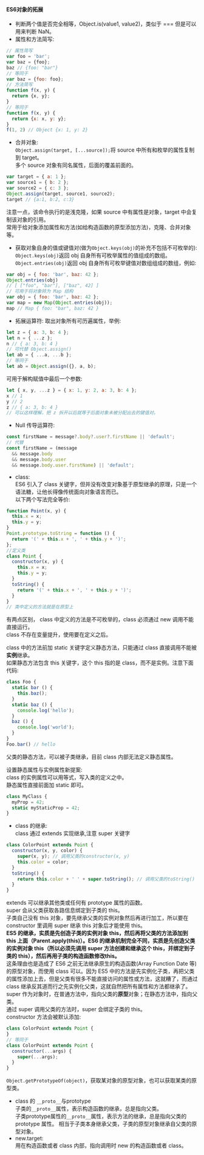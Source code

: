 #### ES6对象的拓展
* 判断两个值是否完全相等，Object.is(value1, value2)，类似于 === 但是可以用来判断 NaN。
* 属性和方法简写:  
```js
// 属性简写
var foo = 'bar';
var baz = {foo};
baz // {foo: "bar"}
// 等同于
var baz = {foo: foo};
// 方法简写
function f(x, y) {
  return {x, y};
}
// 等同于
function f(x, y) {
  return {x: x, y: y};
}
f(1, 2) // Object {x: 1, y: 2}
```
* 合并对象:  
`Object.assign(target, [...source]);`将 source 中所有和枚举的属性复制到 target。  
多个 source 对象有同名属性，后面的覆盖前面的。  
```js
var target = { a: 1 };
var source1 = { b: 2 };
var source2 = { c: 3 };
Object.assign(target, source1, source2);
target // {a:1, b:2, c:3}
```
注意一点，该命令执行的是浅克隆，如果 source 中有属性是对象，target 中会复制该对象的引用。  
常用于给对象添加属性和方法(如给构造函数的原型添加方法)，克隆、合并对象等。
* 获取对象自身的值或键值对(做为`Object.keys(obj)`的补充不包括不可枚举的):  
`Object.keys(obj)`返回 obj 自身所有可枚举属性的值组成的数组。  
`Object.entries(obj)`返回 obj 自身所有可枚举键值对数组组成的数组，例如:
```js
var obj = { foo: 'bar', baz: 42 };
Object.entries(obj)
// [ ["foo", "bar"], ["baz", 42] ]
// 可用于将对象转为 Map 结构
var obj = { foo: 'bar', baz: 42 };
var map = new Map(Object.entries(obj));
map // Map { foo: "bar", baz: 42 }
```
* 拓展运算符:
取出对象所有可历遍属性，举例:  
```js
let z = { a: 3, b: 4 };
let n = { ...z };
n // { a: 3, b: 4 }
// 可代替 Object.assign()
let ab = { ...a, ...b };
// 等同于
let ab = Object.assign({}, a, b);
```
可用于解构赋值中最后一个参数:
```js
let { x, y, ...z } = { x: 1, y: 2, a: 3, b: 4 };
x // 1
y // 2
z // { a: 3, b: 4 }
// 可以这样理解，把 z 拆开以后就等于后面对象未被分配出去的键值对。
```
* Null 传导运算符:
```js
const firstName = message?.body?.user?.firstName || 'default';
// 代替
const firstName = (message
  && message.body
  && message.body.user
  && message.body.user.firstName) || 'default';
```
* class:  
ES6 引入了 class 关键字，但并没有改变对象基于原型继承的原理，只是一个语法糖，让他长得像传统面向对象语言而已。  
以下两个写法完全等价:  
```js
function Point(x, y) {
  this.x = x;
  this.y = y;
}
Point.prototype.toString = function () {
  return '(' + this.x + ', ' + this.y + ')';
};
//定义类
class Point {
  constructor(x, y) {
    this.x = x;
    this.y = y;
  }
  toString() {
    return '(' + this.x + ', ' + this.y + ')';
  }
}
// 类中定义的方法就是在原型上
```
有两点区别， class 中定义的方法是不可枚举的，class 必须通过 new 调用不能直接运行。  
class 不存在变量提升，使用要在定义之后。  

class 中的方法前加 static 关键字定义静态方法，只能通过 class 直接调用不能被**实例**继承。  
如果静态方法包含 this 关键字，这个 this 指的是 class，而不是实例。注意下面代码:  
```js
class Foo {
  static bar () {
    this.baz();
  }
  static baz () {
    console.log('hello');
  }
  baz () {
    console.log('world');
  }
}
Foo.bar() // hello
```
父类的静态方法，可以被子类继承，目前 class 内部无法定义静态属性。  

设置静态属性与实例属性新提案:  
class 的实例属性可以用等式，写入类的定义之中。  
静态属性直接前面加 static 即可。  
```js
class MyClass {
  myProp = 42;
  static myStaticProp = 42;
}
```
* class 的继承:  
class 通过 extends 实现继承,注意 super 关键字
```js
class ColorPoint extends Point {
  constructor(x, y, color) {
    super(x, y); // 调用父类的constructor(x, y)
    this.color = color;
  }
  toString() {
    return this.color + ' ' + super.toString(); // 调用父类的toString()
  }
}
```
extends 可以继承其他类或任何有 prototype 属性的函数。  
super 会从父类获取各路信息绑定到子类的 this。  
子类自己没有 this 对象，要先继承父类的实例对象然后再进行加工，所以要在 constructor 里调用 super 继承 this 对象后才能使用 this。  
**ES5 的继承，实质是先创造子类的实例对象 this，然后再将父类的方法添加到 this 上面（Parent.apply(this)）。ES6 的继承机制完全不同，实质是先创造父类的实例对象 this（所以必须先调用 super 方法创建和继承这个 this，并绑定到子类的 this），然后再用子类的构造函数修改this。**  
这条理由也是造成了 ES6 之前无法继承原生的构造函数(Array Function Date 等)的原型对象，而使用 class 可以。因为 ES5 中的方法是先实例化子类，再把父类的属性添加上去，但是父类有很多不能直接访问的属性或方法，这就糟了，而通过 class 继承反其道而行之先实例化父类，这就自然把所有属性和方法都继承了。  
super 作为对象时，在普通方法中，指向父类的**原型**对象；在静态方法中，指向父类。  
通过 super 调用父类的方法时，super 会绑定子类的 this。  
constructor 方法会被默认添加:
```js
class ColorPoint extends Point {
}
// 等同于
class ColorPoint extends Point {
  constructor(...args) {
    super(...args);
  }
}
```
`Object.getPrototypeOf(object)`，获取某对象的原型对象，也可以获取某类的原型类。  
* class 的 `__proto__`与prototype  
子类的`__proto__`属性，表示构造函数的继承，总是指向父类。  
子类prototype属性的`__proto__`属性，表示方法的继承，总是指向父类的 prototype 属性。
相当于子类本身继承父类，子类的原型对象继承自父类的原型对象。  
* new.target:  
用在构造函数或者 class 内部，指向调用时 new 的构造函数或者 class。  